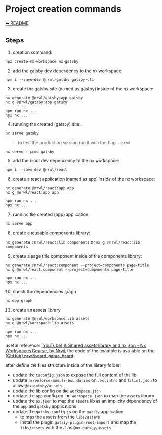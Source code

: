 # Project creation commands

[⬅️ README](../README.md)

## Steps

1. creation command:

`npx create-nx-workspace nx-gatsby`

2. add the gatsby dev dependency to the nx workspace:

`npm i --save-dev @nrwl/gatsby gatsby-cli`

3. create the gatsby site (named as gastby) inside of the nx workspace:

```
nx generate @nrwl/gatsby:app gatsby
nx g @nrwl/gatsby:app gatsby

npm run nx ...
npx nx ...
```

4. running the created (gatsby) site:

`nx serve gatsby`

> to test the production version run it with the flag `--prod`

`nx serve --prod gatsby`

5. add the react dev dependency to the nx workspace:

`npm i --save-dev @nrwl/react`

6. create a react application (named as app) inside of the nx workspace:

```
nx generate @nrwl/react:app app
nx g @nrwl/react:app app

npm run nx ...
npx nx ...
```

7. runninc the created (app) application:

`nx serve app`

8. create a reusable components library:

`nx generate @nrwl/react:lib components` or `nx g @nrwl/react:lib components`

9. create a page title component inside of the components library:

```
nx generate @nrwl/react:component --project=components page-title
nx g @nrwl/react:component --project=components page-title

npm run nx ...
npx nx ...
```

10. check the dependencies graph

`nx dep-graph`

11. create an assets library

```
nx generate @nrwl/workspace:lib assets
nx g @nrwl/workspace:lib assets

npm run nx ...
npx nx ...
```

useful reference: [[YouTube] 9. Shared assets library and nx.json - Nx Workspaces Course, by Nrwl](https://youtu.be/LYjX2V-eQa8), the code of the example is available on the [[GitHub] nrwl/board-game-hoard](https://github.com/nrwl/board-game-hoard)

after define the files structure inside of the library folder:

- update the `tsconfig.json` to expose the full content of the lib
- update `nx/enforce-module-boundaries` on `.eslintrc` and `tslint.json` to allow `@nx-gatsby/assets`
- update the lib config on the `workspace.json`
- update the `app` config on the `workspace.json` to map the `assets` library
- update the `nx.json` to map the `assets` lib as an implicity dependency of the `app` and `gatsby` applications
- update the `gatsby-config.js` on the `gatsby` application
  - to map the assets from the `libs/assets`
  - install the plugin `gatsby-plugin-root-import` and map the `libs/assets` with the alias `@nx-gatsby/assets`
